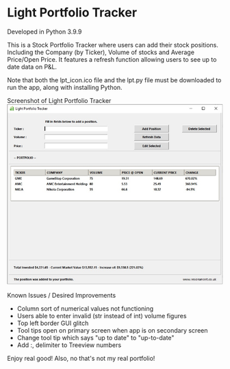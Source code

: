 # Light Portfolio Tracker

Developed in Python 3.9.9

This is a Stock Portfolio Tracker where users can add their stock positions. Including the Company (by Ticker), Volume of stocks and Average Price/Open Price. It features a refresh function allowing users to see up to date data on P&L.

Note that both the lpt_icon.ico file and the lpt.py file must be downloaded to run the app, along with installing Python.

Screenshot of Light Portfolio Tracker
![Screenshot](/snip.jpg?raw=true "Light Portfolio Tracker: Screenshot (Windows)")

Known Issues / Desired Improvements
- Column sort of numerical values not functioning
- Users able to enter invalid (str instead of int) volume figures
- Top left border GUI glitch
- Tool tips open on primary screen when app is on secondary screen
- Change tool tip which says "up to date" to "up-to-date"
- Add :, delimiter to Treeview numbers


Enjoy real good! Also, no that's not my real portfolio!
